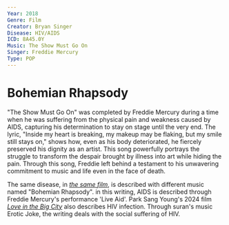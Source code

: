 ```yaml
---
Year: 2018
Genre: Film
Creator: Bryan Singer
Disease: HIV/AIDS
ICD: 8A45.0Y
Music: The Show Must Go On
Singer: Freddie Mercury
Type: POP
---
```


# Bohemian Rhapsody

"The Show Must Go On" was completed by Freddie Mercury during a time when he was suffering from the physical pain and weakness caused by AIDS, capturing his determination to stay on stage until the very end. The lyric, "Inside my heart is breaking, my makeup may be flaking, but my smile still stays on," shows how, even as his body deteriorated, he fiercely preserved his dignity as an artist. This song powerfully portrays the struggle to transform the despair brought by illness into art while hiding the pain. Through this song, Freddie left behind a testament to his unwavering commitment to music and life even in the face of death.

The same disease, in [*the same film*](kwak_junyeong.md), is described with different music named "Bohemian Rhapsody". in this writing, AIDS is described through Freddie Mercury's performance 'Live Aid'.
Park Sang Young's 2024 film [*Love in the Big City*](yum_jihyeon.md) also describes HIV infection. Through suran's music Erotic Joke, the writing deals with the social suffering of HIV.
